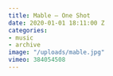 ```yaml
---
title: Mable — One Shot
date: 2020-01-01 18:11:00 Z
categories:
- music
- archive
image: "/uploads/mable.jpg"
vimeo: 384054508
---
```


